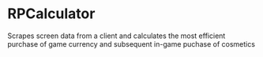 # RPCalculator
Scrapes screen data from a client and calculates the most efficient purchase of game currency and subsequent in-game puchase of cosmetics
